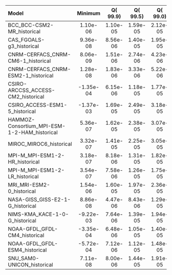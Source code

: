 Model | Minimum | Q(   99.9) | Q(   99.5) | Q(   99.0) | Q(   95.0) | Q(   90.0) | Q(   75.0) | Q(   50.0) | Q(   25.0) | Q(   10.0) | Q(    5.0) | Q( 1.0000) | Q( 0.5000) | Q( 0.1000) | Maximum
 :-- |  :--:  |  :--:  |  :--:  |  :--:  |  :--:  |  :--:  |  :--:  |  :--:  |  :--:  |  :--:  |  :--:  |  :--:  |  :--:  |  :--:  |  :--: 
BCC_BCC-CSM2-MR_historical |  1.10e-06 |  1.10e-05 |  1.59e-05 |  2.12e-05 |  1.02e-04 |  4.02e-04 |  1.87e-03 |  4.88e-03 |  0.0123 |  0.0167 |  0.0179 |  0.0195 |  0.0200 |  0.0211 |  0.1314
CAS_FGOALS-g3_historical |  9.36e-08 |  8.56e-06 |  1.40e-05 |  1.95e-05 |  9.27e-05 |  3.27e-04 |  2.38e-03 |  6.08e-03 |  0.0129 |  0.0170 |  0.0180 |  0.0193 |  0.0196 |  0.0203 |  0.0311
CNRM-CERFACS_CNRM-CM6-1_historical |  8.06e-09 |  1.51e-06 |  2.74e-06 |  4.23e-06 |  3.76e-05 |  2.26e-04 |  1.40e-03 |  4.93e-03 |  0.0118 |  0.0161 |  0.0173 |  0.0185 |  0.0188 |  0.0195 |  0.0290
CNRM-CERFACS_CNRM-ESM2-1_historical |  1.28e-08 |  1.83e-06 |  3.33e-06 |  5.22e-06 |  4.64e-05 |  2.83e-04 |  1.62e-03 |  5.21e-03 |  0.0121 |  0.0166 |  0.0177 |  0.0189 |  0.0193 |  0.0200 |  0.0279
CSIRO-ARCCSS_ACCESS-CM2_historical | -1.35e-04 |  6.15e-06 |  1.18e-05 |  1.77e-05 |  7.72e-05 |  3.37e-04 |  1.64e-03 |  5.04e-03 |  0.0123 |  0.0171 |  0.0182 |  0.0196 |  0.0201 |  0.0212 |  0.0340
CSIRO_ACCESS-ESM1-5_historical | -1.37e-03 |  1.69e-05 |  2.49e-05 |  3.18e-05 |  9.64e-05 |  3.12e-04 |  1.82e-03 |  5.55e-03 |  0.0131 |  0.0178 |  0.0190 |  0.0209 |  0.0221 |  0.0249 |  0.0615
HAMMOZ-Consortium_MPI-ESM-1-2-HAM_historical |  5.36e-07 |  1.62e-05 |  2.38e-05 |  3.07e-05 |  9.24e-05 |  3.50e-04 |  1.83e-03 |  5.22e-03 |  0.0118 |  0.0151 |  0.0158 |  0.0170 |  0.0174 |  0.0184 |  0.0336
MIROC_MIROC6_historical |  3.32e-07 |  1.41e-05 |  2.25e-05 |  3.05e-05 |  1.32e-04 |  5.40e-04 |  2.23e-03 |  5.70e-03 |  0.0127 |  0.0175 |  0.0187 |  0.0200 |  0.0205 |  0.0214 |  0.0329
MPI-M_MPI-ESM1-2-HR_historical |  3.18e-07 |  8.18e-06 |  1.31e-05 |  1.82e-05 |  7.77e-05 |  3.95e-04 |  1.77e-03 |  4.93e-03 |  0.0122 |  0.0164 |  0.0171 |  0.0182 |  0.0186 |  0.0194 |  0.0324
MPI-M_MPI-ESM1-2-LR_historical |  3.54e-07 |  7.58e-06 |  1.26e-05 |  1.75e-05 |  8.02e-05 |  4.20e-04 |  1.87e-03 |  5.10e-03 |  0.0120 |  0.0159 |  0.0167 |  0.0178 |  0.0181 |  0.0190 |  0.0284
MRI_MRI-ESM2-0_historical |  1.54e-06 |  1.60e-05 |  1.97e-05 |  2.36e-05 |  7.06e-05 |  3.21e-04 |  1.75e-03 |  5.21e-03 |  0.0129 |  0.0182 |  0.0196 |  0.0209 |  0.0213 |  0.0224 |  0.0483
NASA-GISS_GISS-E2-1-G_historical |  8.86e-08 |  4.47e-06 |  8.43e-06 |  1.29e-05 |  6.07e-05 |  3.37e-04 |  1.45e-03 |  5.15e-03 |  0.0133 |  0.0182 |  0.0192 |  0.0203 |  0.0208 |  0.0221 |  0.0981
NIMS-KMA_KACE-1-0-G_historical | -9.22e-03 |  7.64e-06 |  1.39e-05 |  1.94e-05 |  7.23e-05 |  3.39e-04 |  1.67e-03 |  5.10e-03 |  0.0124 |  0.0172 |  0.0183 |  0.0199 |  0.0207 |  0.0224 |  0.0516
NOAA-GFDL_GFDL-CM4_historical | -3.35e-04 |  6.48e-06 |  1.05e-05 |  1.40e-05 |  6.59e-05 |  2.70e-04 |  1.39e-03 |  4.82e-03 |  0.0119 |  0.0167 |  0.0178 |  0.0190 |  0.0194 |  0.0201 |  0.0333
NOAA-GFDL_GFDL-ESM4_historical | -5.72e-04 |  7.12e-06 |  1.12e-05 |  1.48e-05 |  6.65e-05 |  2.87e-04 |  1.72e-03 |  5.08e-03 |  0.0124 |  0.0171 |  0.0181 |  0.0193 |  0.0196 |  0.0204 |  0.0380
SNU_SAM0-UNICON_historical |  7.11e-08 |  8.00e-06 |  1.44e-05 |  1.91e-05 |  4.63e-05 |  1.94e-04 |  1.34e-03 |  5.14e-03 |  0.0126 |  0.0169 |  0.0179 |  0.0193 |  0.0197 |  0.0206 |  0.0773
